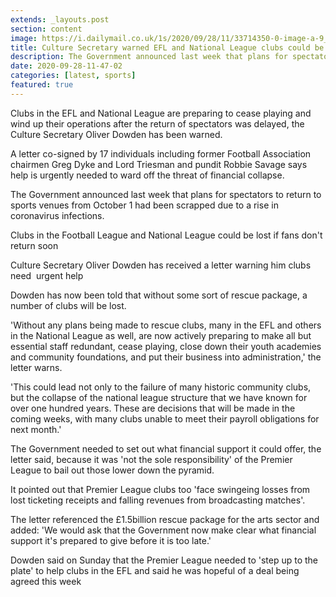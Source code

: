 ```yaml
---
extends: _layouts.post
section: content
image: https://i.dailymail.co.uk/1s/2020/09/28/11/33714350-0-image-a-9_1601289241168.jpg 
title: Culture Secretary warned EFL and National League clubs could be LOST without urgent financial help 
description: The Government announced last week that plans for spectators to return to sports venues from October 1 had been scrapped due to a rise in coronavirus infections. 
date: 2020-09-28-11-47-02 
categories: [latest, sports] 
featured: true 
--- 
```

Clubs in the EFL and National League are preparing to cease playing and wind up their operations after the return of spectators was delayed, the Culture Secretary Oliver Dowden has been warned.

A letter co-signed by 17 individuals including former Football Association chairmen Greg Dyke and Lord Triesman and pundit Robbie Savage says help is urgently needed to ward off the threat of financial collapse.

The Government announced last week that plans for spectators to return to sports venues from October 1 had been scrapped due to a rise in coronavirus infections.

Clubs in the Football League and National League could be lost if fans don't return soon

Culture Secretary Oliver Dowden has received a letter warning him clubs need  urgent help

Dowden has now been told that without some sort of rescue package, a number of clubs will be lost.

'Without any plans being made to rescue clubs, many in the EFL and others in the National League as well, are now actively preparing to make all but essential staff redundant, cease playing, close down their youth academies and community foundations, and put their business into administration,' the letter warns.

'This could lead not only to the failure of many historic community clubs, but the collapse of the national league structure that we have known for over one hundred years. These are decisions that will be made in the coming weeks, with many clubs unable to meet their payroll obligations for next month.'

The Government needed to set out what financial support it could offer, the letter said, because it was 'not the sole responsibility' of the Premier League to bail out those lower down the pyramid.

It pointed out that Premier League clubs too 'face swingeing losses from lost ticketing receipts and falling revenues from broadcasting matches'.

The letter referenced the £1.5billion rescue package for the arts sector and added: 'We would ask that the Government now make clear what financial support it's prepared to give before it is too late.'

Dowden said on Sunday that the Premier League needed to 'step up to the plate' to help clubs in the EFL and said he was hopeful of a deal being agreed this week

